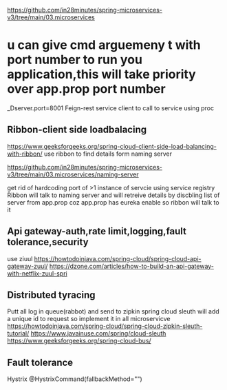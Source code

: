 https://github.com/in28minutes/spring-microservices-v3/tree/main/03.microservices

# u can give cmd arguemeny t with port number to run you application,this will take priority over app.prop port number
_Dserver.port=8001
Feign-rest service client to call to service using proc

## Ribbon-client side loadbalacing
https://www.geeksforgeeks.org/spring-cloud-client-side-load-balancing-with-ribbon/
use ribbon to find details form naming server

https://github.com/in28minutes/spring-microservices-v3/tree/main/03.microservices/naming-server

get rid of hardcoding port of >1 instance of servcie using service registry
Ribbon will talk to naming server and will retreive details by discbling list of server from app.prop coz app.prop has eureka enable so ribbon will talk to it

## Api gateway-auth,rate limit,logging,fault tolerance,security
use ziuul
https://howtodoinjava.com/spring-cloud/spring-cloud-api-gateway-zuul/
https://dzone.com/articles/how-to-build-an-api-gateway-with-netflix-zuul-spri

## Distributed tyracing 
Putt all log in queue(rabbot) and send to zipkin
spring cloud sleuth will add a unique id to request so implement it in all microservicve
https://howtodoinjava.com/spring-cloud/spring-cloud-zipkin-sleuth-tutorial/
https://www.javainuse.com/spring/cloud-sleuth
https://www.geeksforgeeks.org/spring-cloud-bus/

## Fault tolerance
Hystrix
@HystrixCommand(fallbackMethod="")

